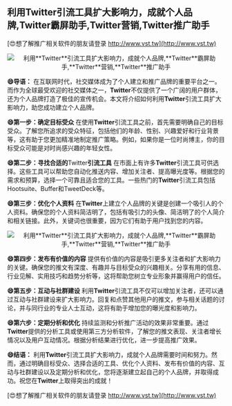 ## **利用**Twitter**引流工具扩大影响力，成就个人品牌,**Twitter**霸屏助手,**Twitter**营销,**Twitter**推广助手**

[😍想了解推广相关软件的朋友请登录 http://www.vst.tw](http://www.vst.tw)

 <center><img src="https://vst.tw/MP4/tuiguang/png/6.png" alt="利用**Twitter**引流工具扩大影响力，成就个人品牌,**Twitter**霸屏助手,**Twitter**营销,**Twitter**推广助手"></center>

**😄导语：**
在互联网时代，社交媒体成为了个人建立和推广品牌的重要平台之一。而作为全球最受欢迎的社交媒体之一，**Twitter**不仅提供了一个广阔的用户群体，还为个人品牌打造了极佳的宣传机会。本文将介绍如何利用**Twitter**引流工具扩大影响力，助您成功建立个人品牌。

**😄第一步：确定目标受众**
在使用**Twitter**引流工具之前，首先需要明确自己的目标受众。了解您所追求的受众特征，包括他们的年龄、性别、兴趣爱好和行业背景等，这有助于您更加精准地制定推广策略。例如，如果你是一位时尚博主，你的目标受众可能是对时尚感兴趣的年轻女性。

**😄第二步：寻找合适的**Twitter**引流工具**
在市面上有许多**Twitter**引流工具可供选择。这些工具可以帮助您自动化推送内容、增加关注者、提高曝光度等。根据您的需求和预算，选择一个可靠且适合您的工具。一些热门的**Twitter**引流工具包括Hootsuite、Buffer和TweetDeck等。

**😄第三步：优化个人资料**
在**Twitter**上建立个人品牌的关键是创建一个吸引人的个人资料。确保您的个人资料简洁明了，包括有吸引力的头像、简洁明了的个人简介和相关链接。此外，关键词也很重要，因为它们有助于用户找到您的内容。

 <center><img src="https://vst.tw/MP4/tuiguang/png/8.png" alt="利用**Twitter**引流工具扩大影响力，成就个人品牌,**Twitter**霸屏助手,**Twitter**营销,**Twitter**推广助手"></center>

**😄第四步：发布有价值的内容**
提供有价值的内容是吸引更多关注者和扩大影响力的关键。确保您的推文有深度、有趣并与目标受众的兴趣相关。分享有用的信息、行业见解、实用技巧和趋势分析等，这将帮助您树立专业形象并赢得用户的信任。

**😄第五步：互动与社群建设**
利用**Twitter**引流工具不仅可以增加关注者，还可以通过互动与社群建设来扩大影响力。回复和点赞其他用户的推文，参与相关话题的讨论，并与同行业的专业人士互动，这将有助于增加您的曝光度和影响力。

**😄第六步：定期分析和优化**
持续监测和分析推广活动的效果非常重要。通过**Twitter**提供的分析工具或使用第三方分析软件，了解您的推文表现、关注者增长情况以及用户互动情况。根据分析结果进行优化，进一步提高推广效果。

**😄结语：**
利用**Twitter**引流工具扩大影响力，成就个人品牌需要时间和努力。然而，通过明确目标受众、选择合适的工具、优化个人资料、发布有价值的内容、互动与社群建设以及定期分析和优化，您将逐渐建立起自己的个人品牌，并取得成功。祝您在**Twitter**上取得突出的成就！

[😍想了解推广相关软件的朋友请登录 http://www.vst.tw](http://www.vst.tw)



